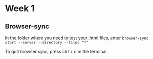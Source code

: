 # Week 1
## Browser-sync
In the folder where you need to test your .html files, enter `browser-sync start --server --directory --files "*"`

To quit browser sync, press ctrl + c in the terminal.